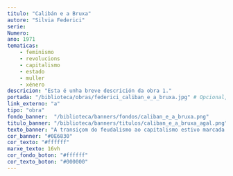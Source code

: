 ```yaml
---
titulo: "Calibán e a Bruxa"
autore: "Silvia Federici"
serie:
Numero:
ano: 1971
tematicas:
    - feminismo
    - revolucions
    - capitalismo
    - estado
    - muller
    - xénero
descricion: "Esta é unha breve descrición da obra 1."
portada: "/biblioteca/obras/federici_caliban_e_a_bruxa.jpg" # Opcional, imaxe da portada
link_externo: "a"
tipo: "obra"
fondo_banner:  "/biblioteca/banners/fondos/caliban_e_a_bruxa.png"
titulo_banner: "/biblioteca/banners/titulos/caliban_e_a_bruxa_agal.png"
texto_banner: "A transiçom do feudalismo ao capitalismo estivo marcada por uma violéncia extrema que esmagou movimentos urbanos e campesinhos que practicabam modelos comunitários e de reparto de riqueza. Silvia Federici analisa como esta derrota permitiu a acumulaçom originária mediante a expropiaçom de terreos comuns, o colonialismo, a escravitude e uma guerra aberta polo control dos corpos e saberes das mulheres."
cor_banner: "#0E6830"
cor_texto: "#ffffff"
marxe_texto: 16vh
cor_fondo_boton: "#ffffff"
cor_texto_boton: "#000000"
---
```

